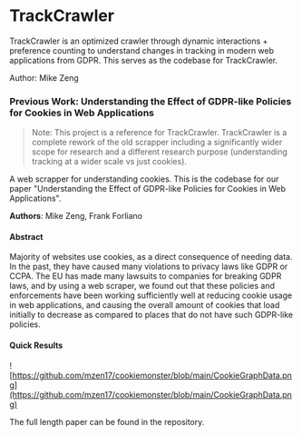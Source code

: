 # TrackCrawler
TrackCrawler is an optimized crawler through dynamic interactions + preference counting to understand changes in tracking in modern web applications from GDPR. This serves as the codebase for TrackCrawler.

Author: Mike Zeng


### Previous Work: Understanding the Effect of GDPR-like Policies for Cookies in Web Applications
> Note: This project is a reference for TrackCrawler. TrackCrawler is a complete rework of the old scrapper including a significantly wider scope for research and a different research purpose (understanding tracking at a wider scale vs just cookies).

A web scrapper for understanding cookies. This is the codebase for our paper "Understanding the Effect of GDPR-like Policies for Cookies in Web Applications".

**Authors**: Mike Zeng, Frank Forliano

####  Abstract
Majority of websites use cookies, as a direct consequence of needing data. In the past, they have caused many violations to privacy laws like GDPR or CCPA. The EU has made many lawsuits to companies for breaking GDPR laws, and by using a web scraper, we found out that these policies and enforcements have been working sufficiently well at reducing cookie usage in web applications, and causing the overall amount of cookies that load initially to decrease as compared to places that do not have such GDPR-like policies.

#### Quick Results
![https://github.com/mzen17/cookiemonster/blob/main/CookieGraphData.png](https://github.com/mzen17/cookiemonster/blob/main/CookieGraphData.png)

The full length paper can be found in the repository.
